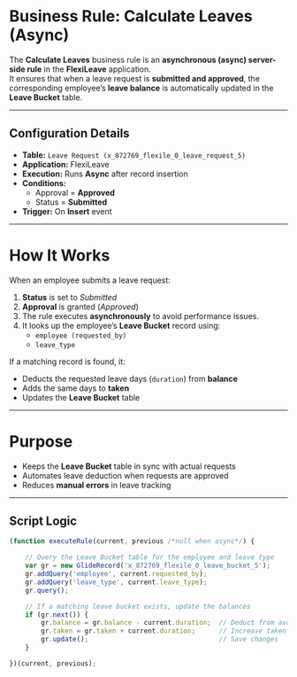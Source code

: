 #  Business Rule: Calculate Leaves (Async)

The **Calculate Leaves** business rule is an **asynchronous (async) server-side rule** in the **FlexiLeave** application.  
It ensures that when a leave request is **submitted and approved**, the corresponding employee’s **leave balance** is automatically updated in the **Leave Bucket** table.

---

##  Configuration Details
- **Table:** `Leave Request (x_872769_flexile_0_leave_request_5)`  
- **Application:** FlexiLeave  
- **Execution:** Runs **Async** after record insertion  
- **Conditions:**
  - Approval = **Approved**  
  - Status = **Submitted**  
- **Trigger:** On **Insert** event  

---

#  How It Works

When an employee submits a leave request:

1. **Status** is set to _Submitted_  
2. **Approval** is granted (_Approved_)  
3. The rule executes **asynchronously** to avoid performance issues.  
4. It looks up the employee’s **Leave Bucket** record using:
   - `employee (requested_by)`
   - `leave_type`

If a matching record is found, it:

- Deducts the requested leave days (`duration`) from **balance**  
- Adds the same days to **taken**  
- Updates the **Leave Bucket** table  

---

#  Purpose

- Keeps the **Leave Bucket** table in sync with actual requests  
- Automates leave deduction when requests are approved  
- Reduces **manual errors** in leave tracking  

---

##  Script Logic
```javascript
(function executeRule(current, previous /*null when async*/) {

    // Query the Leave Bucket table for the employee and leave type
    var gr = new GlideRecord('x_872769_flexile_0_leave_bucket_5');
    gr.addQuery('employee', current.requested_by);
    gr.addQuery('leave_type', current.leave_type);
    gr.query();

    // If a matching leave bucket exists, update the balances
    if (gr.next()) {
        gr.balance = gr.balance - current.duration;  // Deduct from available balance
        gr.taken = gr.taken + current.duration;      // Increase taken leave count
        gr.update();                                 // Save changes
    }

})(current, previous);
